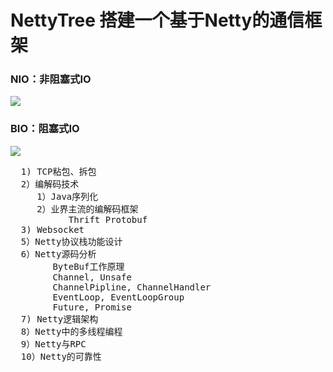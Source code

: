 # NettyTree  搭建一个基于Netty的通信框架
### NIO：非阻塞式IO
![](https://i.imgur.com/kfLrsEX.png)

### BIO：阻塞式IO

![](https://i.imgur.com/pexdC02.png)

<pre>
  1) TCP粘包、拆包
  2）编解码技术
     1）Java序列化
     2）业界主流的编解码框架 
           Thrift Protobuf
  3) Websocket
  5）Netty协议栈功能设计
  6）Netty源码分析
        ByteBuf工作原理
        Channel, Unsafe
        ChannelPipline, ChannelHandler
        EventLoop, EventLoopGroup
        Future, Promise
  7) Netty逻辑架构
  8）Netty中的多线程编程
  9）Netty与RPC
  10）Netty的可靠性
</pre>
